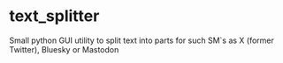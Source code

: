 # text_splitter
Small python GUI utility to split text into parts for such SM`s as X (former Twitter), Bluesky or Mastodon
